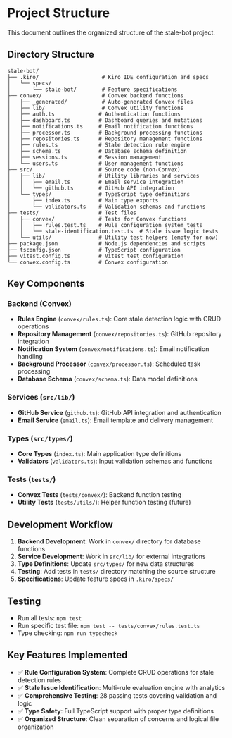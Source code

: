 # Project Structure

This document outlines the organized structure of the stale-bot project.

## Directory Structure

```
stale-bot/
├── .kiro/                    # Kiro IDE configuration and specs
│   └── specs/
│       └── stale-bot/        # Feature specifications
├── convex/                   # Convex backend functions
│   ├── _generated/           # Auto-generated Convex files
│   ├── lib/                  # Convex utility functions
│   ├── auth.ts              # Authentication functions
│   ├── dashboard.ts         # Dashboard queries and mutations
│   ├── notifications.ts     # Email notification functions
│   ├── processor.ts         # Background processing functions
│   ├── repositories.ts      # Repository management functions
│   ├── rules.ts             # Stale detection rule engine
│   ├── schema.ts            # Database schema definition
│   ├── sessions.ts          # Session management
│   └── users.ts             # User management functions
├── src/                     # Source code (non-Convex)
│   ├── lib/                 # Utility libraries and services
│   │   ├── email.ts         # Email service integration
│   │   └── github.ts        # GitHub API integration
│   └── types/               # TypeScript type definitions
│       ├── index.ts         # Main type exports
│       └── validators.ts    # Validation schemas and functions
├── tests/                   # Test files
│   ├── convex/              # Tests for Convex functions
│   │   ├── rules.test.ts    # Rule configuration system tests
│   │   └── stale-identification.test.ts  # Stale issue logic tests
│   └── utils/               # Utility test helpers (empty for now)
├── package.json             # Node.js dependencies and scripts
├── tsconfig.json            # TypeScript configuration
├── vitest.config.ts         # Vitest test configuration
└── convex.config.ts         # Convex configuration
```

## Key Components

### Backend (Convex)
- **Rules Engine** (`convex/rules.ts`): Core stale detection logic with CRUD operations
- **Repository Management** (`convex/repositories.ts`): GitHub repository integration
- **Notification System** (`convex/notifications.ts`): Email notification handling
- **Background Processor** (`convex/processor.ts`): Scheduled task processing
- **Database Schema** (`convex/schema.ts`): Data model definitions

### Services (`src/lib/`)
- **GitHub Service** (`github.ts`): GitHub API integration and authentication
- **Email Service** (`email.ts`): Email template and delivery management

### Types (`src/types/`)
- **Core Types** (`index.ts`): Main application type definitions
- **Validators** (`validators.ts`): Input validation schemas and functions

### Tests (`tests/`)
- **Convex Tests** (`tests/convex/`): Backend function testing
- **Utility Tests** (`tests/utils/`): Helper function testing (future)

## Development Workflow

1. **Backend Development**: Work in `convex/` directory for database functions
2. **Service Development**: Work in `src/lib/` for external integrations
3. **Type Definitions**: Update `src/types/` for new data structures
4. **Testing**: Add tests in `tests/` directory matching the source structure
5. **Specifications**: Update feature specs in `.kiro/specs/`

## Testing

- Run all tests: `npm test`
- Run specific test file: `npm test -- tests/convex/rules.test.ts`
- Type checking: `npm run typecheck`

## Key Features Implemented

- ✅ **Rule Configuration System**: Complete CRUD operations for stale detection rules
- ✅ **Stale Issue Identification**: Multi-rule evaluation engine with analytics
- ✅ **Comprehensive Testing**: 28 passing tests covering validation and logic
- ✅ **Type Safety**: Full TypeScript support with proper type definitions
- ✅ **Organized Structure**: Clean separation of concerns and logical file organization